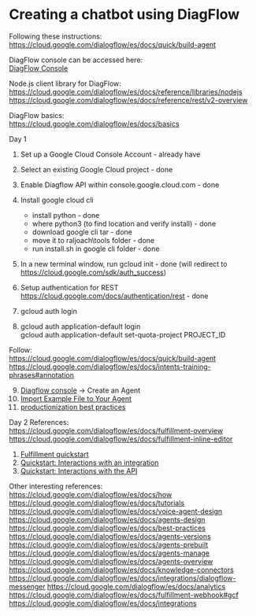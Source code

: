 # Creating a chatbot using DiagFlow
Following these instructions:
https://cloud.google.com/dialogflow/es/docs/quick/build-agent

DiagFlow console can be accessed here: <br/>
[DiagFlow Console](https://dialogflow.cloud.google.com/)

Node.js client library for DiagFlow: <br/>
https://cloud.google.com/dialogflow/es/docs/reference/libraries/nodejs
https://cloud.google.com/dialogflow/es/docs/reference/rest/v2-overview

DiagFlow basics: <br/>
https://cloud.google.com/dialogflow/es/docs/basics

Day 1
1. Set up a Google Cloud Console Account - already have
2. Select an existing Google Cloud project - done
3. Enable Diagflow API within console.google.cloud.com - done
4. Install google cloud cli
   - install python - done
   - where python3 (to find location and verify install) - done
   - download google cli tar - done
   - move it to raljoach\tools folder - done
   - run install.sh in google cli folder - done
5. In a new terminal window, run 
   gcloud init - done (will redirect to https://cloud.google.com/sdk/auth_success)

6. Setup authentication for REST
   https://cloud.google.com/docs/authentication/rest - done

7. gcloud auth login
8. gcloud auth application-default login <br/>
   gcloud auth application-default set-quota-project PROJECT_ID


Follow: <br/>
https://cloud.google.com/dialogflow/es/docs/quick/build-agent <br/>
https://cloud.google.com/dialogflow/es/docs/intents-training-phrases#annotation

9. [Diagflow console](https://dialogflow.cloud.google.com/) -> Create an Agent
10. [Import Example File to Your Agent](https://cloud.google.com/dialogflow/es/docs/quick/build-agent#import-the-example-file-to-your-agent)
11. [productionization best practices](https://cloud.google.com/dialogflow/es/docs/best-practices#prod)

Day 2
References: <br/>
https://cloud.google.com/dialogflow/es/docs/fulfillment-overview
https://cloud.google.com/dialogflow/es/docs/fulfillment-inline-editor

1. [Fulfillment quickstart](https://cloud.google.com/dialogflow/es/docs/best-practices#prod)
2. [Quickstart: Interactions with an integration](https://cloud.google.com/dialogflow/es/docs/quick/integration)
3. [Quickstart: Interactions with the API](https://cloud.google.com/dialogflow/es/docs/quick/api)


Other interesting references:
https://cloud.google.com/dialogflow/es/docs/how
https://cloud.google.com/dialogflow/es/docs/tutorials
https://cloud.google.com/dialogflow/es/docs/voice-agent-design
https://cloud.google.com/dialogflow/es/docs/agents-design
https://cloud.google.com/dialogflow/es/docs/best-practices
https://cloud.google.com/dialogflow/es/docs/agents-versions
https://cloud.google.com/dialogflow/es/docs/agents-prebuilt
https://cloud.google.com/dialogflow/es/docs/agents-manage
https://cloud.google.com/dialogflow/es/docs/agents-overview
https://cloud.google.com/dialogflow/es/docs/knowledge-connectors
https://cloud.google.com/dialogflow/es/docs/integrations/dialogflow-messenger
https://cloud.google.com/dialogflow/es/docs/analytics
https://cloud.google.com/dialogflow/es/docs/fulfillment-webhook#gcf
https://cloud.google.com/dialogflow/es/docs/integrations
 
